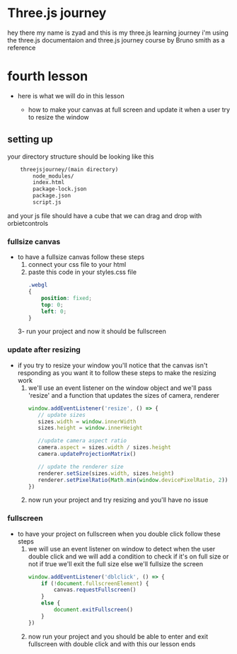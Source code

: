 # Three.js journey
hey there my name is zyad and this is my three.js learning journey i'm using the three.js documentaion and three.js journey course by Bruno smith as a reference
# fourth lesson
- here is what we will do in this lesson

    - how to make your canvas at full screen and update it when a user try to resize the window
## setting up 
your directory structure should be looking like this
```html
    threejsjourney/(main directory)
        node_modules/
        index.html
        package-lock.json
        package.json
        script.js
```
and your js file should have a cube that we can drag and drop with orbietcontrols

### fullsize canvas 
- to have a fullsize canvas follow these steps
    1. connect your css file to your html 
    2. paste this code in your styles.css file
        ```css
        .webgl 
        {
            position: fixed;
            top: 0;
            left: 0;
        }
        ```
    3- run your project and now it should be fullscreen
### update after resizing
- if you try to resize your window you'll notice that the canvas isn't responding as you want it to follow these steps to make the resizing work
    1. we'll use an event listener on the window object and we'll pass 'resize' and a function that updates the sizes of camera, renderer
         ```js
        window.addEventListener('resize', () => {
            // update sizes
            sizes.width = window.innerWidth
            sizes.height = window.innerHeight

            //update camera aspect ratio
            camera.aspect = sizes.width / sizes.height
            camera.updateProjectionMatrix()

            // update the renderer size
            renderer.setSize(sizes.width, sizes.height)
            renderer.setPixelRatio(Math.min(window.devicePixelRatio, 2))
        })
        ```
    2. now run your project and try resizing and you'll have no issue
### fullscreen
- to have your project on fullscreen when you double click follow these steps
    1. we will use an event listener on window to detect when the user double click and we will add a condition to check if it's on full size or not if true we'll exit the full size else we'll fullsize the screen
        ```js
        window.addEventListener('dblclick', () => {
            if (!document.fullscreenElement) {
                canvas.requestFullscreen()
            }
            else {
                document.exitFullscreen()
            }
        })
        ```
    2. now run your project and you should be able to enter and exit fullscreen with double click and with this our lesson ends

